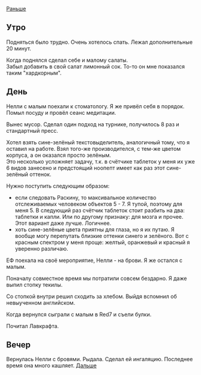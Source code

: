 [Раньше](2020.08.14.md)  
## Утро
Подняться было трудно. Очень хотелось спать. Лежал дополнительные 20 минут.  

Когда поднялся сделал себе и малому салаты.  
Забыл добавить в свой салат лимонный сок. То-то он мне показался таким "хардкорным".
## День
Нелли с малым поехали к стоматологу. Я же привёл себя в порядок. Помыл посуду и провёл сеанс медитации.

Вынес мусор. Сделал один подход на турнике, получилось 8 раз и стандартный пресс.

Хотел взять сине-зелёный текстовыделитель, аналогичный тому, что я оставил на работе. Взял того-же производителся, с тем-же цветом корпуса, а он оказался просто зелёным.  
Это несколько усложняет задачу, т.к. в счётчике таблеток у меня их уже 6 видов занесено и предстоящий ноопепт имеет как раз этот сине-зелёный оттенок.

Нужно поступить следующим образом:
 - если следовать Раскину, то максивальное количество отслеживаемых человеком объектов 5 - 7. Я тупой, поэтому для меня 5. В следующий раз счётчик таблеток стоит разбить на два: таблетки и капли. Или по другому признаку: для мозга и прочее. Этот вариант даже лучше. Логичнее.
 - хоть сине-зелёные цвета приятны для глаза, но я их путаю. Я вообще могу перепутать близкие оттенки синего и зелёного. Вот с красным спектром у меня проще: желтый, оранжевый и красный я уверенно различаю.

ЕФ поехала на своё мероприятие, Нелли - на брови. Я же остался с малым.

Поначалу совместное время мы потратили совсем бездарно. Я даже выпил стопку текилы.

Со стопкой внутри решил сходить за хлебом. Выйдя вспомнил об невыученном английском.

Когда вернулся сыграли с малым в Red7 и съели булки.

Почитал Лавкрафта.
## Вечер
Вернулась Нелли с бровями. Рыдала.
Сделал ей ингаляцию. Последнее время она много кашляет.
[Дальше](2020.08.16.md)